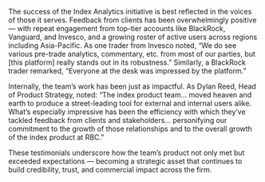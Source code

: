 The success of the Index Analytics initiative is best reflected in the voices of those it serves. Feedback from clients has been overwhelmingly positive — with repeat engagement from top-tier accounts like BlackRock, Vanguard, and Invesco, and a growing roster of active users across regions including Asia-Pacific. As one trader from Invesco noted, “We do see various pre-trade analytics, commentary, etc. from most of our parties, but [this platform] really stands out in its robustness.” Similarly, a BlackRock trader remarked, “Everyone at the desk was impressed by the platform.”

Internally, the team’s work has been just as impactful. As Dylan Reed, Head of Product Strategy, noted: “The index product team… moved heaven and earth to produce a street-leading tool for external and internal users alike. What’s especially impressive has been the efficiency with which they’ve tackled feedback from clients and stakeholders… personifying our commitment to the growth of those relationships and to the overall growth of the index product at RBC.”

These testimonials underscore how the team’s product not only met but exceeded expectations — becoming a strategic asset that continues to build credibility, trust, and commercial impact across the firm.

